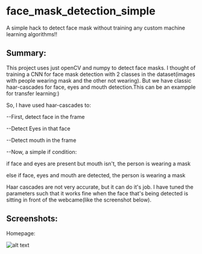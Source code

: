 # face_mask_detection_simple
A simple hack to detect face mask without training any custom machine learning algorithms!!

## **Summary:**

This project uses just openCV and numpy to detect face masks. I thought of training a CNN for face mask detection with 2 classes in the dataset(images with people wearing mask and the other not wearing). But we have classic haar-cascades for face, eyes and mouth detection.This can be an exampple for transfer learning:)    

So, I have used haar-cascades to:

--First, detect face in the frame

--Detect Eyes in that face

--Detect mouth in the frame

--Now, a simple if condition:

if face and eyes are present but mouth isn't, the person is wearing a mask

else if face, eyes and mouth are detected, the person is wearing a mask
    
Haar cascades are not very accurate, but it can do it's job. I have tuned the parameters such that it works fine when the face that's being detected is sitting in front of the webcame(like the screenshot below). 
## **Screenshots:**
Homepage:

![alt text]()

